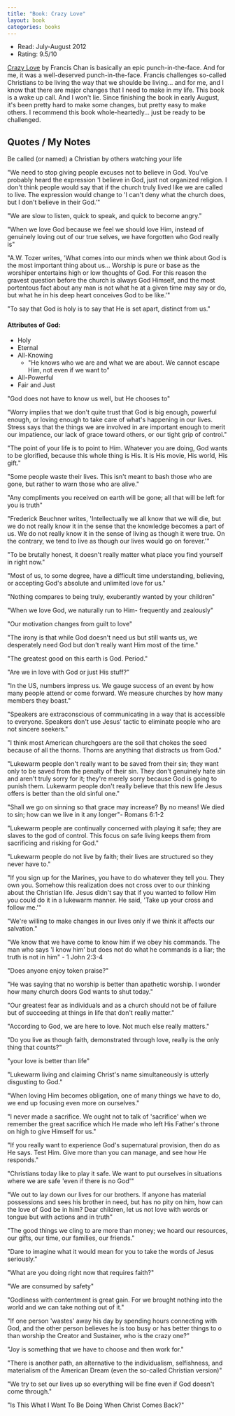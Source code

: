 ```yaml
---
title: "Book: Crazy Love"
layout: book
categories: books
---
```


* Read: July-August 2012
* Rating: 9.5/10

[Crazy Love](http://www.amazon.com/dp/1434768511?tag=parker08-20) by Francis Chan is basically an epic punch-in-the-face. And for me, it was a well-deserved punch-in-the-face. Francis challenges so-called Christians to be living the way that we shoulde be living... and for me, and I know that there are major changes that I need to make in my life. This book is a wake up call. And I won't lie. Since finishing the book in early August, it's been pretty hard to make some changes, but pretty easy to make others. I recommend this book whole-heartedly... just be ready to be challenged.

## Quotes / My Notes

Be called (or named) a Christian by others watching your life

"We need to stop giving people excuses not to believe in God. You've probably heard the expression 'I believe in God, just not organized religion. I don't think people would say that if the church truly lived like we are called to live. The expression would change to 'I can't deny what the church does, but I don't believe in their God.'"

"We are slow to listen, quick to speak, and quick to become angry."

"When we love God because we feel we should love Him, instead of genuinely loving out of our true selves, we have forgotten who God really is"

"A.W. Tozer writes, 'What comes into our minds when we think about God is the most important thing about us... Worship is pure or base as the worshiper entertains high or low thoughts of God. For this reason the gravest question before the church is always God Himself, and the most portentous fact about any man is not what he at a given time may say or do, but what he in his deep heart conceives God to be like.'"

"To say that God is holy is to say that He is set apart, distinct from us."

#### Attributes of God:
* Holy
* Eternal
* All-Knowing
  * "He knows who we are and what we are about. We cannot escape Him, not even if we want to"
* All-Powerful
* Fair and Just

"God does not have to know us well, but He chooses to"

"Worry implies that we don't quite trust that God is big enough, powerful enough, or loving enough to take care of what's happening in our lives. Stress says that the things we are involved in are important enough to merit our impatience, our lack of grace toward others, or our tight grip of control."

"The point of your life is to point to Him. Whatever you are doing, God wants to be glorified, because this whole thing is His. It is His movie, His world, His gift."

"Some people waste their lives. This isn't meant to bash those who are gone, but rather to warn those who are alive."

"Any compliments you received on earth will be gone; all that will be left for you is truth"

"Frederick Beuchner writes, 'Intellectually we all know that we will die, but we do not really know it in the sense that the knowledge becomes a part of us. We do not really know it in the sense of living as though it were true. On the contrary, we tend to live as though our lives would go on forever.'"

"To be brutally honest, it doesn't really matter what place you find yourself in right now."

"Most of us, to some degree, have a difficult time understanding, believing, or accepting God's absolute and unlimited love for us."

"Nothing compares to being truly, exuberantly wanted by your children"

"When we love God, we naturally run to Him- frequently and zealously"

"Our motivation changes from guilt to love"

"The irony is that while God doesn't need us but still wants us, we desperately need God but don't really want Him most of the time."

"The greatest good on this earth is God. Period."

"Are we in love with God or just His stuff?"

"In the US, numbers impress us. We gauge success of an event by how many people attend or come forward. We measure churches by how many members they boast."

"Speakers are extraconscious of communicating in a way that is accessible to everyone. Speakers don't use Jesus' tactic to eliminate people who are not sincere seekers."

"I think most American churchgoers are the soil that chokes the seed because of all the thorns. Thorns are anything that distracts us from God."

"Lukewarm people don't really want to be saved from their sin; they want only to be saved from the penalty of their sin. They don't genuinely hate sin and aren't truly sorry for it; they're merely sorry because God is going to punish them. Lukewarm people don't really believe that this new life Jesus offers is better than the old sinful one."

"Shall we go on sinning so that grace may increase? By no means! We died to sin; how can we live in it any longer"- Romans 6:1-2

"Lukewarm people are continually concerned with playing it safe; they are slaves to the god of control. This focus on safe living keeps them from sacrificing and risking for God."

"Lukewarm people do not live by faith; their lives are structured so they never have to."

"If you sign up for the Marines, you have to do whatever they tell you. They own you. Somehow this realization does not cross over to our thinking about the Christian life. Jesus didn't say that if you wanted to follow Him you could do it in a lukewarm manner. He said, 'Take up your cross and follow me.'"

"We're willing to make changes in our lives only if we think it affects our salvation."

"We know that we have come to know him if we obey his commands. The man who says 'I know him' but does not do what he commands is a liar; the truth is not in him" - 1 John 2:3-4

"Does anyone enjoy token praise?"

"He was saying that no worship is better than apathetic worship. I wonder how many church doors God wants to shut today."

"Our greatest fear as individuals and as a church should not be of failure but of succeeding at things in life that don't really matter."

"According to God, we are here to love. Not much else really matters."

"Do you live as though faith, demonstrated through love, really is the only thing that counts?"

"your love is better than life"

"Lukewarm living and claiming Christ's name simultaneously is utterly disgusting to God."

"When loving Him becomes obligation, one of many things we have to do, we end up focusing even more on ourselves."

"I never made a sacrifice. We ought not to talk of 'sacrifice' when we remember the great sacrifice which He made who left His Father's throne on high to give Himself for us."

"If you really want to experience God's supernatural provision, then do as He says. Test Him. Give more than you can manage, and see how He responds."

"Christians today like to play it safe. We want to put ourselves in situations where we are safe 'even if there is no God'"

"We out to lay down our lives for our brothers. If anyone has material possessions and sees his brother in need, but has no pity on him, how can the love of God be in him? Dear children, let us not love with words or tongue but with actions and in truth"

"The good things we cling to are more than money; we hoard our resources, our gifts, our time, our families, our friends."

"Dare to imagine what it would mean for you to take the words of Jesus seriously."

"What are you doing right now that requires faith?"

"We are consumed by safety"

"Godliness with contentment is great gain. For we brought nothing into the world and we can take nothing out of it."

"If one person 'wastes' away his day by spending hours connecting with God, and the other person believes he is too busy or has better things to o than worship the Creator and Sustainer, who is the crazy one?"

"Joy is something that we have to choose and then work for."

"There is another path, an alternative to the individualism, selfishness, and materialism of the American Dream (even the so-called Christian version)"

"We try to set our lives up so everything will be fine even if God doesn't come through."

"Is This What I Want To Be Doing When Christ Comes Back?"
